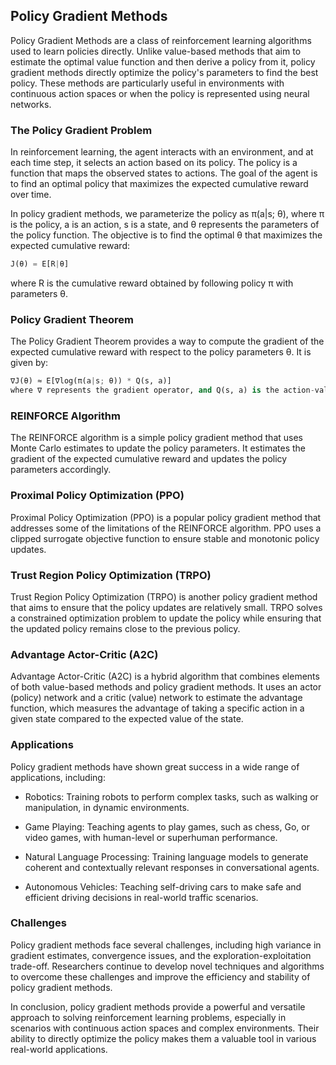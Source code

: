 ## Policy Gradient Methods
Policy Gradient Methods are a class of reinforcement learning algorithms used to learn policies directly. Unlike value-based methods that aim to estimate the optimal value function and then derive a policy from it, policy gradient methods directly optimize the policy's parameters to find the best policy. These methods are particularly useful in environments with continuous action spaces or when the policy is represented using neural networks.

### The Policy Gradient Problem
In reinforcement learning, the agent interacts with an environment, and at each time step, it selects an action based on its policy. The policy is a function that maps the observed states to actions. The goal of the agent is to find an optimal policy that maximizes the expected cumulative reward over time.

In policy gradient methods, we parameterize the policy as π(a|s; θ), where π is the policy, a is an action, s is a state, and θ represents the parameters of the policy function. The objective is to find the optimal θ that maximizes the expected cumulative reward:

```python
J(θ) = E[R|θ]
```

where R is the cumulative reward obtained by following policy π with parameters θ.

### Policy Gradient Theorem
The Policy Gradient Theorem provides a way to compute the gradient of the expected cumulative reward with respect to the policy parameters θ. It is given by:

```python
∇J(θ) ≈ E[∇log(π(a|s; θ)) * Q(s, a)]
where ∇ represents the gradient operator, and Q(s, a) is the action-value function (also known as the Q-function) representing the expected cumulative reward starting from state s, taking action a, and then following the policy π.
```

### REINFORCE Algorithm
The REINFORCE algorithm is a simple policy gradient method that uses Monte Carlo estimates to update the policy parameters. It estimates the gradient of the expected cumulative reward and updates the policy parameters accordingly.

### Proximal Policy Optimization (PPO)
Proximal Policy Optimization (PPO) is a popular policy gradient method that addresses some of the limitations of the REINFORCE algorithm. PPO uses a clipped surrogate objective function to ensure stable and monotonic policy updates.

### Trust Region Policy Optimization (TRPO)
Trust Region Policy Optimization (TRPO) is another policy gradient method that aims to ensure that the policy updates are relatively small. TRPO solves a constrained optimization problem to update the policy while ensuring that the updated policy remains close to the previous policy.

### Advantage Actor-Critic (A2C)
Advantage Actor-Critic (A2C) is a hybrid algorithm that combines elements of both value-based methods and policy gradient methods. It uses an actor (policy) network and a critic (value) network to estimate the advantage function, which measures the advantage of taking a specific action in a given state compared to the expected value of the state.

### Applications
Policy gradient methods have shown great success in a wide range of applications, including:

- Robotics: Training robots to perform complex tasks, such as walking or manipulation, in dynamic environments.

- Game Playing: Teaching agents to play games, such as chess, Go, or video games, with human-level or superhuman performance.

- Natural Language Processing: Training language models to generate coherent and contextually relevant responses in conversational agents.

- Autonomous Vehicles: Teaching self-driving cars to make safe and efficient driving decisions in real-world traffic scenarios.

### Challenges
Policy gradient methods face several challenges, including high variance in gradient estimates, convergence issues, and the exploration-exploitation trade-off. Researchers continue to develop novel techniques and algorithms to overcome these challenges and improve the efficiency and stability of policy gradient methods.

In conclusion, policy gradient methods provide a powerful and versatile approach to solving reinforcement learning problems, especially in scenarios with continuous action spaces and complex environments. Their ability to directly optimize the policy makes them a valuable tool in various real-world applications.
